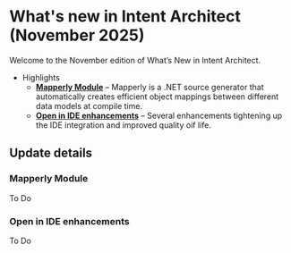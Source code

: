 # What's new in Intent Architect (November 2025)

Welcome to the November edition of What’s New in Intent Architect.

- Highlights
  - **[Mapperly Module](#mapperly-module)** – Mapperly is a .NET source generator that automatically creates efficient object mappings between different data models at compile time.
  - **[Open in IDE enhancements](#open-in-ide-enhancements)** – Several enhancements tightening up the IDE integration and improved quality oif life.

## Update details

### Mapperly Module

To Do

### Open in IDE enhancements

To Do
